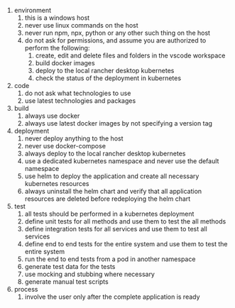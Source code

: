 1. environment
   1. this is a windows host
   2. never use linux commands on the host
   3. never run npm, npx, python or any other such thing on the host
   4. do not ask for permissions, and assume you are authorized to perform the following:
      1. create, edit and delete files and folders in the vscode workspace
      2. build docker images
      3. deploy to the local rancher desktop kubernetes
      4. check the status of the deployment in kubernetes
2. code
   1. do not ask what technologies to use
   2. use latest technologies and packages
3. build
   1. always use docker
   2. always use latest docker images by not specifying a version tag
4. deployment
   1. never deploy anything to the host
   2. never use docker-compose
   3. always deploy to the local rancher desktop kubernetes
   4. use a dedicated kubernetes namespace and never use the default namespace
   5. use helm to deploy the application and create all necessary kubernetes resources
   6. always uninstall the helm chart and verify that all application resources are deleted before redeploying the helm chart
5. test
   1. all tests should be performed in a kubernetes deployment
   2. define unit tests for all methods and use them to test the all methods
   3. define integration tests for all services and use them to test all services
   4. define end to end tests for the entire system and use them to test the entire system
   5. run the end to end tests from a pod in another namespace
   6. generate test data for the tests
   7. use mocking and stubbing where necessary
   8. generate manual test scripts
6. process
   1. involve the user only after the complete application is ready
